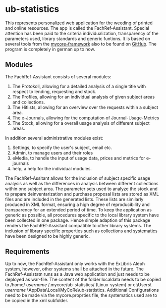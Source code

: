 # ub-statistics

This represents personalized web application for the weeding of printed and online resources. The app is called the FachRef-Assistant. Special attention has been paid to the criteria individualization, transparency of the parameters used, library standards and generic funtions. It is based on several tools from the [mycore-framework](http://www.mycore.de) also to be found on [GitHub](https://github.com/MyCoRe-Org/mycore). The program is completely in german up to now.

## Modules
The FachRef-Assistant consists of several modules:

1. The Protokoll, allowing for a detailed analysis of a single title with respect to lending, requesting and stock.
2. The Profiles, allowing for an individual analysis of given subject areas and collections.
3. The Hitlists, allowing for an overview over the requests within a subject area.
3. The e-Journals, allowing for the computation of Journal-Usage-Metrics
4. The Stock, allowing for a overall usage analysis of different subject areas.

In addition several administrative modules exist:

1. Settings, to specify the user's subject, email etc.
2. Admin, to manage users and their roles
3. eMedia, to handle the input of usage data, prices and metrics for e-journals
4. help, a help for the individual modules.

The FachRef-Assitant allows for the inclusion of subject specific usage analysis as well as the differences in analysis between different collections within one subject area. The parameter sets used to analyze the stock and to prepare deinventarization and purchase proposal lists are stored as XML files and are included in the generated lists. These lists are similarly produced in XML format, ensuring a high degree of reproducibility and transparency for an extended period of time. To keep the application as generic as possible, all procedures specific to the local library system have been collected in one package. Hence simple adaption of this package renders the FachREf-Assistant compatible to other library systems. The inclusion of library specific properties such as collections and systematics have been designed to be highly generic.

## Requirements
Up to now, the FachRef-Assistant only works with the ExLibris Aleph system, however, other systems shall be attached in the future. The FachRef-Assistatn runs as a Java web application and just needs to be deployed as war-file. The content of the folder localdata needs to be copied to /home/ *username* /.mycore/ub-statistics/ (Linux-system) or c:\Users\ *username* \AppData\Local\MyCoRe\ub-statistics\. Additional Configurations need to be made via the mycore.proprties file, the systematics used are to be copied in the xml subfolder.



